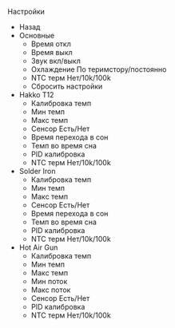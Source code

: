Настройки

- Назад
- Основные
  - Время откл
  - Время выкл
  - Звук вкл/выкл
  - Охлаждение По теримстору/постоянно
  - NTC терм Нет/10k/100k
  - Сбросить настройки
- Hakko T12
  - Калибровка темп
  - Мин темп
  - Макс темп
  - Сенсор Есть/Нет
  - Время перехода в сон
  - Темп во время сна
  - PID калибровка
  - NTC терм Нет/10k/100k
- Solder Iron
  - Калибровка темп
  - Мин темп
  - Макс темп
  - Сенсор Есть/Нет
  - Время перехода в сон
  - Темп во время сна
  - PID калибровка
  - NTC терм Нет/10k/100k
- Hot Air Gun
  - Калибровка темп
  - Мин темп
  - Макс темп
  - Мин поток
  - Макс поток
  - Сенсор Есть/Нет
  - PID калибровка
  - NTC терм Нет/10k/100k
